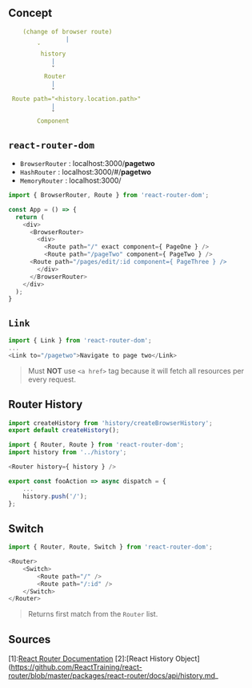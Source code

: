 ## Concept
```yml
    (change of browser route)
                |
		ˇ
	     history
	        |
	        ˇ
	      Router
	        |
	        ˇ
 Route path="<history.location.path>"
	        |
	        ˇ
	    Component
```

## `react-router-dom`

- `BrowserRouter`       : localhost:3000/**pagetwo**
- `HashRouter`          : localhost:3000/#/**pagetwo**
- `MemoryRouter`        : localhost:3000/

```js
import { BrowserRouter, Route } from 'react-router-dom';

const App = () => {
  return (
    <div>
      <BrowserRouter>
        <div>
          <Route path="/" exact component={ PageOne } />
          <Route path="/pageTwo" component={ PageTwo } />
	  <Route path="/pages/edit/:id component={ PageThree } />
        </div>
      </BrowserRouter>
    </div>
  );
}
```

## `Link`
```js
import { Link } from 'react-router-dom';
...
<Link to="/pagetwo">Navigate to page two</Link>
```
> Must **NOT** use `<a href>` tag because it will fetch all resources per every request.

## Router History
```js
import createHistory from 'history/createBrowserHistory';
export default createHistory();
```

```js
import { Router, Route } from 'react-router-dom';
import history from '../history';

<Router history={ history } />
```

```js
export const fooAction => async dispatch = {
	...
	history.push('/');
};
```

## Switch
```js
import { Router, Route, Switch } from 'react-router-dom';

<Router>
	<Switch>
		<Route path="/" />
		<Route path="/:id" />
	</Switch>
</Router>
```
> Returns first match from the `Router` list.


## Sources
[1]:[React Router Documentation](https://reacttraining.com/react-router/web/guides/quick-start)
[2]:[React History Object](https://github.com/ReactTraining/react-router/blob/master/packages/react-router/docs/api/history.md_

